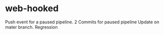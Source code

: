 # web-hooked

Push event for a paused pipeline. 2 Commits for paused pipeline
Update on mater branch. Regression
